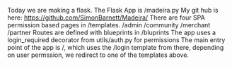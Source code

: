 Today we are making a flask. The Flask App is /madeira.py
My git hub is here:
https://github.com/SimonBarnett/Madeira/
There are four SPA permission based pages in /templates.
	/admin
	/community
	/merchant
	/partner
Routes are defined with blueprints in /bluprints
The app uses a login_required decorator from utils/auth.py for permissions
The main entry point of the app is /, which uses the /login template
from there, depending on user permssion, we redirect to one of the templates above.